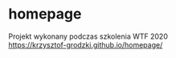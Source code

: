 # homepage
Projekt wykonany podczas szkolenia WTF 2020 <br>
https://krzysztof-grodzki.github.io/homepage/
